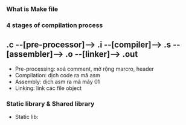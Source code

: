 ### **What is Make file**



### **4 stages of compilation process**

## .c  --[pre-processor]-->  .i  --[compiler]-->  .s  --[assembler]-->  .o  --[linker]-->  .out

- Pre-processing: xoá comment, mở rộng marcro, header
- Compilation: dịch code ra mã asm
- Assembly: dịch asm ra mã máy 01
- Linking: link các file object

### **Static library & Shared library**

- Static lib: 